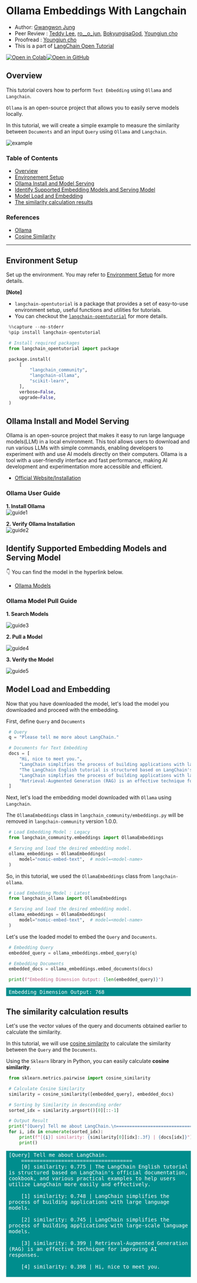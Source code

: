 <style>
.custom {
    background-color: #008d8d;
    color: white;
    padding: 0.25em 0.5em 0.25em 0.5em;
    white-space: pre-wrap;       /* css-3 */
    white-space: -moz-pre-wrap;  /* Mozilla, since 1999 */
    white-space: -pre-wrap;      /* Opera 4-6 */
    white-space: -o-pre-wrap;    /* Opera 7 */
    word-wrap: break-word;
}

pre {
    background-color: #027c7c;
    padding-left: 0.5em;
}

</style>

# Ollama Embeddings With Langchain

- Author: [Gwangwon Jung](https://github.com/pupba)
- Peer Review : [Teddy Lee](https://github.com/teddylee777), [ro__o_jun](https://github.com/ro-jun), [BokyungisaGod](https://github.com/BokyungisaGod), [Youngjun cho](https://github.com/choincnp)
- Proofread : [Youngjun cho](https://github.com/choincnp)
- This is a part of [LangChain Open Tutorial](https://github.com/LangChain-OpenTutorial/LangChain-OpenTutorial)

[![Open in Colab](https://colab.research.google.com/assets/colab-badge.svg)](https://colab.research.google.com/github/LangChain-OpenTutorial/LangChain-OpenTutorial/blob/main/08-Embedding/05-OllamaEmbeddings.ipynb)[![Open in GitHub](https://img.shields.io/badge/Open%20in%20GitHub-181717?style=flat-square&logo=github&logoColor=white)](https://github.com/LangChain-OpenTutorial/LangChain-OpenTutorial/blob/main/08-Embedding/05-OllamaEmbeddings.ipynb)
## Overview

This tutorial covers how to perform ```Text Embedding``` using ```Ollama``` and ```Langchain```.

```Ollama``` is an open-source project that allows you to easily serve models locally.

In this tutorial, we will create a simple example to measure the similarity between ```Documents``` and an input ```Query``` using ```Ollama``` and ```Langchain```.

![example](./img/example-flow-ollama-embedding-cal-similarity.png)

### Table of Contents

- [Overview](#overview)
- [Environement Setup](#environment-setup)
- [Ollama Install and Model Serving](#ollama-install-and-model-serving)
- [Identify Supported Embedding Models and Serving Model](#identify-supported-embedding-models-and-serving-model)
- [Model Load and Embedding](#model-load-and-embedding)
- [The similarity calculation results](#the-similarity-calculation-results)

### References

- [Ollama](https://ollama.com/)
- [Cosine Similarity](https://en.wikipedia.org/wiki/Cosine_similarity)
----

## Environment Setup

Set up the environment. You may refer to [Environment Setup](https://wikidocs.net/257836) for more details.

**[Note]**
- ```langchain-opentutorial``` is a package that provides a set of easy-to-use environment setup, useful functions and utilities for tutorials. 
- You can checkout the [```langchain-opentutorial```](https://github.com/LangChain-OpenTutorial/langchain-opentutorial-pypi) for more details.

```python
%%capture --no-stderr
%pip install langchain-opentutorial
```

```python
# Install required packages
from langchain_opentutorial import package

package.install(
    [
        "langchain_community",
        "langchain-ollama",
        "scikit-learn",
    ],
    verbose=False,
    upgrade=False,
)
```

## Ollama Install and Model Serving

Ollama is an open-source project that makes it easy to run large language models(LLM) in a local environment. This tool allows users to download and run various LLMs with simple commands, enabling developers to experiment with and use AI models directly on their computers. Ollama is a tool with a user-friendly interface and fast performance, making AI development and experimentation more accessible and efficient.

- [Official Website/Installation](https://ollama.com/)

### Ollama User Guide
**1. Install Ollama** <br>
    ![guide1](./img/guide1.png)

**2. Verify Ollama Installation** <br>
    ![guide2](./img/guide2.png)

## Identify Supported Embedding Models and Serving Model

👇 You can find the model in the hyperlink below.

- [Ollama Models](https://ollama.com/search)

### Ollama Model Pull Guide

**1. Search Models** <br>

![guide3](./img/guide3.png)

**2. Pull a Model** <br>

![guide4](./img/guide4.png)

**3. Verify the Model** <br>

![guide5](./img/guide5.png)

## Model Load and Embedding

Now that you have downloaded the model, let's load the model you downloaded and proceed with the embedding.

First, define ```Query``` and ```Documents```

```python
# Query
q = "Please tell me more about LangChain."

# Documents for Text Embedding
docs = [
    "Hi, nice to meet you.",
    "LangChain simplifies the process of building applications with large language models.",
    "The LangChain English tutorial is structured based on LangChain's official documentation, cookbook, and various practical examples to help users utilize LangChain more easily and effectively.",
    "LangChain simplifies the process of building applications with large-scale language models.",
    "Retrieval-Augmented Generation (RAG) is an effective technique for improving AI responses.",
]
```

Next, let's load the embedding model downloaded with ```Ollama``` using ```Langchain```.


The ```OllamaEmbeddings``` class in ```langchain_community/embeddings.py``` will be removed in ```langchain-community``` version 1.0.0.

```python
# Load Embedding Model : Legacy
from langchain_community.embeddings import OllamaEmbeddings

# Serving and load the desired embedding model.
ollama_embeddings = OllamaEmbeddings(
    model="nomic-embed-text",  # model=<model-name>
)
```

So, in this tutorial, we used the ```OllamaEmbeddings``` class from ```langchain-ollama```.

```python
# Load Embedding Model : Latest
from langchain_ollama import OllamaEmbeddings

# Serving and load the desired embedding model.
ollama_embeddings = OllamaEmbeddings(
    model="nomic-embed-text",  # model=<model-name>
)
```

Let's use the loaded model to embed the ```Query``` and ```Documents```.

```python
# Embedding Query
embedded_query = ollama_embeddings.embed_query(q)

# Embedding Documents
embedded_docs = ollama_embeddings.embed_documents(docs)

print(f"Embedding Dimension Output: {len(embedded_query)}")
```

<pre class="custom">Embedding Dimension Output: 768
</pre>

## The similarity calculation results

Let's use the vector values of the query and documents obtained earlier to calculate the similarity.

In this tutorial, we will use [cosine similarity](https://en.wikipedia.org/wiki/Cosine_similarity) to calculate the similarity between the ```Query``` and the ```Documents```.

Using the ```Sklearn``` library in Python, you can easily calculate **cosine similarity**.

```python
from sklearn.metrics.pairwise import cosine_similarity

# Calculate Cosine Similarity
similarity = cosine_similarity([embedded_query], embedded_docs)

# Sorting by Similarity in descending order
sorted_idx = similarity.argsort()[0][::-1]

# Output Result
print("[Query] Tell me about LangChain.\n====================================")
for i, idx in enumerate(sorted_idx):
    print(f"[{i}] similarity: {similarity[0][idx]:.3f} | {docs[idx]}")
    print()
```

<pre class="custom">[Query] Tell me about LangChain.
    ====================================
    [0] similarity: 0.775 | The LangChain English tutorial is structured based on LangChain's official documentation, cookbook, and various practical examples to help users utilize LangChain more easily and effectively.
    
    [1] similarity: 0.748 | LangChain simplifies the process of building applications with large language models.
    
    [2] similarity: 0.745 | LangChain simplifies the process of building applications with large-scale language models.
    
    [3] similarity: 0.399 | Retrieval-Augmented Generation (RAG) is an effective technique for improving AI responses.
    
    [4] similarity: 0.398 | Hi, nice to meet you.
    
</pre>
